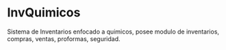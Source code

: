 # InvQuimicos
Sistema de Inventarios enfocado a quimicos, posee modulo de inventarios, compras, ventas, proformas, seguridad.
